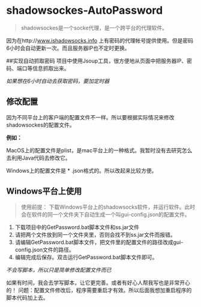 # shadowsockes-AutoPassword

>shadowsockes是一个socke代理，是一个跨平台的代理软件。

因为在http://www.ishadowsocks.info 上有密码的代理帐号提供使用。但是密码6小时会自动更新一次。而且服务器IP也不定时更换。

##实现自动抓取密码
项目中使用Jsoup工具，很方便地从页面中把服务器IP、密码、端口等信息抓取出来。

*如果想在6小时自动去获取密码，要加定时器*

## 修改配置
因为不同平台上的客户端的配置文件不一样。所以要根据实际情况来修改shadowsockes的配置文件。

**例如：**

MacOS上的配置文件是plist，是mac平台上的一种格式。我暂时没有去研究怎么去利用Java代码去修改它。

Windows上的配置文件是 * .json格式的。所以改起来比较方便。

## Windows平台上使用

> 使用前提：
> 下载Windows平台上的shadowsocks软件，并运行软件。此时会在软件的同一个文件夹下自动生成一个叫gui-config.json的配置文件。

1. 下载项目中的GetPassword.bat脚本文件和ss.jar文件
2. 请把两个文件放到同一个文件夹里，否则会找不到ss.jar文件而报错。
3. 请编辑GetPassword.bat脚本文件，把文件里的配置文件的路径改成gui-config.json文件的路径。
4. 编辑完成后保存。双击运行GetPassword.bat脚本文件即可。

*不会写脚本，所以只是简单修改配置文件而已*

如果有时间，我会去学写脚本，让它更完善。或者有好心人帮我写也是非常开心的！
问题：配置文件修改后，程序需要重启才有效。所以后面我想加重启程序的脚本代码加上去。
